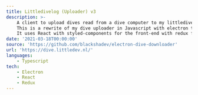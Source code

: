 ```yaml
---
title: Littledivelog (Uploader) v3
description: >-
    A client to upload dives read from a dive computer to my littledivelog server.
    This is a rewrite of my dive uploader in Javascript with electron to allow for cross platform compatibility. 
    It uses React with styled-components for the front-end with redux for state management and redux-saga to handle side-effects. I ended up liking React more than I expected, while liking redux, less than I expected. Redux certainly is nice tech, but something I had a hard time with, is the fact that there API enabled you to quickly create a mess. The API doesn't encourage good practices, there documentation doesn't state good practices and there 'toolbox' leaves gaps in there functionality (which redux saga does solve) which again encouraging bad practices.   
date: '2021-03-18T00:00:00'
source: 'https://github.com/blackshadev/electron-dive-downloader'
url: 'https://dive.littledev.nl/'
languages:
    - Typescript
tech:
    - Electron
    - React
    - Redux
---
```

